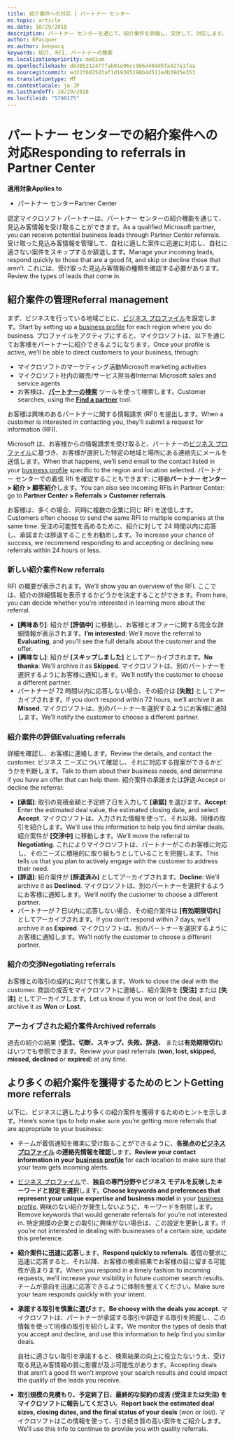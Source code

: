 ```yaml
---
title: 紹介案件への対応 | パートナー センター
ms.topic: article
ms.date: 10/29/2018
description: パートナー センターを通じて、紹介案件を評価し、交渉して、対応します。
author: KPacquer
ms.author: kenpacq
keywords: 紹介, RFI, パートナーの検索
ms.localizationpriority: medium
ms.openlocfilehash: d8305212477fab01e96cc966d404d5fa427e1faa
ms.sourcegitcommit: ed22f6825d3af1d19385198b4d511e4b39d5e353
ms.translationtype: MT
ms.contentlocale: ja-JP
ms.lasthandoff: 10/29/2018
ms.locfileid: "5796175"
---
```

# <a name="responding-to-referrals-in-partner-center"></a><span data-ttu-id="d60fc-104">パートナー センターでの紹介案件への対応</span><span class="sxs-lookup"><span data-stu-id="d60fc-104">Responding to referrals in Partner Center</span></span>

**<span data-ttu-id="d60fc-105">適用対象</span><span class="sxs-lookup"><span data-stu-id="d60fc-105">Applies to</span></span>**

-  <span data-ttu-id="d60fc-106">パートナー センター</span><span class="sxs-lookup"><span data-stu-id="d60fc-106">Partner Center</span></span>

<span data-ttu-id="d60fc-107">認定マイクロソフト パートナーは、パートナー センターの紹介機能を通じて、見込み客情報を受け取ることができます。</span><span class="sxs-lookup"><span data-stu-id="d60fc-107">As a qualified Microsoft partner, you can receive potential business leads through Partner Center referrals.</span></span> <span data-ttu-id="d60fc-108">受け取った見込み客情報を管理して、自社に適した案件に迅速に対応し、自社に適さない案件をスキップするか辞退します。</span><span class="sxs-lookup"><span data-stu-id="d60fc-108">Manage your incoming leads, respond quickly to those that are a good fit, and skip or decline those that aren’t.</span></span> <span data-ttu-id="d60fc-109">これには、受け取った見込み客情報の種類を確認する必要があります。</span><span class="sxs-lookup"><span data-stu-id="d60fc-109">Review the types of leads that come in.</span></span> 

## <a name="referral-management"></a><span data-ttu-id="d60fc-110">紹介案件の管理</span><span class="sxs-lookup"><span data-stu-id="d60fc-110">Referral management</span></span>

<span data-ttu-id="d60fc-111">まず、ビジネスを行っている地域ごとに、[ビジネス プロファイル](create-a-marketing-profile.md)を設定します。</span><span class="sxs-lookup"><span data-stu-id="d60fc-111">Start by setting up a [business profile](create-a-marketing-profile.md) for each region where you do business.</span></span> <span data-ttu-id="d60fc-112">プロファイルをアクティブにすると、マイクロソフトは、以下を通じてお客様をパートナーに紹介できるようになります。</span><span class="sxs-lookup"><span data-stu-id="d60fc-112">Once your profile is active, we’ll be able to direct customers to your business, through:</span></span>

*  <span data-ttu-id="d60fc-113">マイクロソフトのマーケティング活動</span><span class="sxs-lookup"><span data-stu-id="d60fc-113">Microsoft marketing activities</span></span>
*  <span data-ttu-id="d60fc-114">マイクロソフト社内の販売/サービス担当者</span><span class="sxs-lookup"><span data-stu-id="d60fc-114">Internal Microsoft sales and service agents</span></span>
*  <span data-ttu-id="d60fc-115">お客様は、**[パートナーの検索](https://partnercenter.microsoft.com/pcv/search)** ツールを使って検索します。</span><span class="sxs-lookup"><span data-stu-id="d60fc-115">Customer searches, using the **[Find a partner](https://partnercenter.microsoft.com/pcv/search)** tool.</span></span>

<span data-ttu-id="d60fc-116">お客様は興味のあるパートナーに関する情報請求 (RFI) を提出します。</span><span class="sxs-lookup"><span data-stu-id="d60fc-116">When a customer is interested in contacting you, they’ll submit a request for information (RFI).</span></span> 

<span data-ttu-id="d60fc-117">Microsoft は、お客様からの情報請求を受け取ると、パートナーの[ビジネス プロファイル](create-a-marketing-profile.md)に基づき、お客様が選択した特定の地域と場所にある連絡先にメールを送信します。</span><span class="sxs-lookup"><span data-stu-id="d60fc-117">When that happens, we’ll send email to the contact listed in your [business profile](create-a-marketing-profile.md) specific to the region and location selected.</span></span> <span data-ttu-id="d60fc-118">パートナー センターでの着信 Rfi を確認することもできます: に移動**パートナー センター > 紹介 > 顧客紹介**します。</span><span class="sxs-lookup"><span data-stu-id="d60fc-118">You can also see incoming RFIs in Partner Center: go to **Partner Center > Referrals > Customer referrals**.</span></span>

<span data-ttu-id="d60fc-119">お客様は、多くの場合、同時に複数の企業に同じ RFI を送信します。</span><span class="sxs-lookup"><span data-stu-id="d60fc-119">Customers often choose to send the same RFI to multiple companies at the same time.</span></span> <span data-ttu-id="d60fc-120">受注の可能性を高めるために、紹介に対して 24 時間以内に応答し、承諾または辞退することをお勧めします。</span><span class="sxs-lookup"><span data-stu-id="d60fc-120">To increase your chance of success, we recommend responding to and accepting or declining new referrals within 24 hours or less.</span></span>

### <a name="new-referrals"></a><span data-ttu-id="d60fc-121">新しい紹介案件</span><span class="sxs-lookup"><span data-stu-id="d60fc-121">New referrals</span></span>

<span data-ttu-id="d60fc-122">RFI の概要が表示されます。</span><span class="sxs-lookup"><span data-stu-id="d60fc-122">We’ll show you an overview of the RFI.</span></span> <span data-ttu-id="d60fc-123">ここでは、紹介の詳細情報を表示するかどうかを決定することができます。</span><span class="sxs-lookup"><span data-stu-id="d60fc-123">From here, you can decide whether you’re interested in learning more about the referral.</span></span> 

*  <span data-ttu-id="d60fc-124">**[興味あり]**: 紹介が **[評価中]** に移動し、お客様とオファーに関する完全な詳細情報が表示されます。</span><span class="sxs-lookup"><span data-stu-id="d60fc-124">**I’m interested**: We’ll move the referral to **Evaluating**, and you’ll see the full details about the customer and the offer.</span></span> 
*  <span data-ttu-id="d60fc-125">**[興味なし]**: 紹介が **[スキップしました]** としてアーカイブされます。</span><span class="sxs-lookup"><span data-stu-id="d60fc-125">**No thanks**: We’ll archive it as **Skipped**.</span></span> <span data-ttu-id="d60fc-126">マイクロソフトは、別のパートナーを選択するようにお客様に通知します。</span><span class="sxs-lookup"><span data-stu-id="d60fc-126">We’ll notify the customer to choose a different partner.</span></span>
*  <span data-ttu-id="d60fc-127">パートナーが 72 時間以内に応答しない場合、その紹介は **[失敗]** としてアーカイブされます。</span><span class="sxs-lookup"><span data-stu-id="d60fc-127">If you don’t respond within 72 hours, we’ll archive it as **Missed**.</span></span> <span data-ttu-id="d60fc-128">マイクロソフトは、別のパートナーを選択するようにお客様に通知します。</span><span class="sxs-lookup"><span data-stu-id="d60fc-128">We’ll notify the customer to choose a different partner.</span></span>

### <a name="evaluating-referrals"></a><span data-ttu-id="d60fc-129">紹介案件の評価</span><span class="sxs-lookup"><span data-stu-id="d60fc-129">Evaluating referrals</span></span>

<span data-ttu-id="d60fc-130">詳細を確認し、お客様に連絡します。</span><span class="sxs-lookup"><span data-stu-id="d60fc-130">Review the details, and contact the customer.</span></span> <span data-ttu-id="d60fc-131">ビジネス ニーズについて確認し、それに対応する提案ができるかどうかを判断します。</span><span class="sxs-lookup"><span data-stu-id="d60fc-131">Talk to them about their business needs, and determine if you have an offer that can help them.</span></span> <span data-ttu-id="d60fc-132">紹介案件の承諾または辞退:</span><span class="sxs-lookup"><span data-stu-id="d60fc-132">Accept or decline the referral:</span></span> 

*  <span data-ttu-id="d60fc-133">**[承諾]**: 取引の見積金額と予定終了日を入力して **[承諾]** を選びます。</span><span class="sxs-lookup"><span data-stu-id="d60fc-133">**Accept**: Enter the estimated deal value, the estimated closing date, and select **Accept**.</span></span> <span data-ttu-id="d60fc-134">マイクロソフトは、入力された情報を使って、それ以降、同様の取引を紹介します。</span><span class="sxs-lookup"><span data-stu-id="d60fc-134">We’ll use this information to help you find similar deals.</span></span> <span data-ttu-id="d60fc-135">紹介案件が **[交渉中]** に移動します。</span><span class="sxs-lookup"><span data-stu-id="d60fc-135">We’ll move the referral to **Negotiating**.</span></span> <span data-ttu-id="d60fc-136">これによりマイクロソフトは、パートナーがこのお客様に対応し、そのニーズに積極的に取り組もうとしていることを把握します。</span><span class="sxs-lookup"><span data-stu-id="d60fc-136">This tells us that you plan to actively engage with the customer to address their need.</span></span>
*  <span data-ttu-id="d60fc-137">**[辞退]**: 紹介案件が **[辞退済み]** としてアーカイブされます。</span><span class="sxs-lookup"><span data-stu-id="d60fc-137">**Decline**: We’ll archive it as **Declined**.</span></span> <span data-ttu-id="d60fc-138">マイクロソフトは、別のパートナーを選択するようにお客様に通知します。</span><span class="sxs-lookup"><span data-stu-id="d60fc-138">We’ll notify the customer to choose a different partner.</span></span>
*  <span data-ttu-id="d60fc-139">パートナーが 7 日以内に応答しない場合、その紹介案件は **[有効期限切れ]** としてアーカイブされます。</span><span class="sxs-lookup"><span data-stu-id="d60fc-139">If you don’t respond within 7 days, we’ll archive it as **Expired**.</span></span> <span data-ttu-id="d60fc-140">マイクロソフトは、別のパートナーを選択するようにお客様に通知します。</span><span class="sxs-lookup"><span data-stu-id="d60fc-140">We’ll notify the customer to choose a different partner.</span></span>

### <a name="negotiating-referrals"></a><span data-ttu-id="d60fc-141">紹介の交渉</span><span class="sxs-lookup"><span data-stu-id="d60fc-141">Negotiating referrals</span></span>

<span data-ttu-id="d60fc-142">お客様との取引の成約に向けて作業します。</span><span class="sxs-lookup"><span data-stu-id="d60fc-142">Work to close the deal with the customer.</span></span> <span data-ttu-id="d60fc-143">商談の成否をマイクロソフトに連絡し、紹介案件を **[受注]** または **[失注]** としてアーカイブします。</span><span class="sxs-lookup"><span data-stu-id="d60fc-143">Let us know if you won or lost the deal, and archive it as **Won** or **Lost**.</span></span> 

### <a name="archived-referrals"></a><span data-ttu-id="d60fc-144">アーカイブされた紹介案件</span><span class="sxs-lookup"><span data-stu-id="d60fc-144">Archived referrals</span></span>

<span data-ttu-id="d60fc-145">過去の紹介の結果 (**受注、切断、スキップ、失敗、辞退、** または**有効期限切れ**) はいつでも参照できます。</span><span class="sxs-lookup"><span data-stu-id="d60fc-145">Review your past referrals (**won, lost, skipped, missed, declined** or **expired**) at any time.</span></span> 

## <a name="getting-more-referrals"></a><span data-ttu-id="d60fc-146">より多くの紹介案件を獲得するためのヒント</span><span class="sxs-lookup"><span data-stu-id="d60fc-146">Getting more referrals</span></span>

<span data-ttu-id="d60fc-147">以下に、ビジネスに適したより多くの紹介案件を獲得するためのヒントを示します。</span><span class="sxs-lookup"><span data-stu-id="d60fc-147">Here’s some tips to help make sure you’re getting more referrals that are appropriate to your business:</span></span>

*  <span data-ttu-id="d60fc-148">チームが着信通知を確実に受け取ることができるように、**各拠点の[ビジネス プロファイル](create-a-marketing-profile.md) の連絡先情報を確認**します。</span><span class="sxs-lookup"><span data-stu-id="d60fc-148">**Review your contact information in your [business profile](create-a-marketing-profile.md)** for each location to make sure that your team gets incoming alerts.</span></span>

*  <span data-ttu-id="d60fc-149">[ビジネス プロファイル](create-a-marketing-profile.md)で、**独自の専門分野やビジネス モデルを反映したキーワードと設定を選択**します。</span><span class="sxs-lookup"><span data-stu-id="d60fc-149">**Choose keywords and preferences that represent your unique expertise and business model** in your [business profile](create-a-marketing-profile.md).</span></span> <span data-ttu-id="d60fc-150">興味のない紹介が発生しないように、キーワードを削除します。</span><span class="sxs-lookup"><span data-stu-id="d60fc-150">Remove keywords that would generate referrals for you’re not interested in.</span></span> <span data-ttu-id="d60fc-151">特定規模の企業との取引に興味がない場合は、この設定を更新します。</span><span class="sxs-lookup"><span data-stu-id="d60fc-151">If you’re not interested in dealing with businesses of a certain size, update this preference.</span></span>

*  <span data-ttu-id="d60fc-152">**紹介案件に迅速に応答**します。</span><span class="sxs-lookup"><span data-stu-id="d60fc-152">**Respond quickly to referrals**.</span></span> <span data-ttu-id="d60fc-153">着信の要求に迅速に応答すると、それ以降、お客様の検索結果でお客様の目に留まる可能性が高まります。</span><span class="sxs-lookup"><span data-stu-id="d60fc-153">When you respond in a timely fashion to incoming requests, we’ll increase your visibility in future customer search results.</span></span> <span data-ttu-id="d60fc-154">チームが意向を迅速に応答できるように体制を整えてください。</span><span class="sxs-lookup"><span data-stu-id="d60fc-154">Make sure your team responds quickly with your intent.</span></span>

*  <span data-ttu-id="d60fc-155">**承諾する取引を慎重に選び**ます。</span><span class="sxs-lookup"><span data-stu-id="d60fc-155">**Be choosy with the deals you accept**.</span></span> <span data-ttu-id="d60fc-156">マイクロソフトは、パートナーが承諾する取引や辞退する取引を把握し、この情報を使って同様の取引を紹介します。</span><span class="sxs-lookup"><span data-stu-id="d60fc-156">We monitor the types of deals that you accept and decline, and use this information to help find you similar deals.</span></span> 

   <span data-ttu-id="d60fc-157">自社に適さない取引を承諾すると、検索結果の向上に役立たないうえ、受け取る見込み客情報の質に影響が及ぶ可能性があります。</span><span class="sxs-lookup"><span data-stu-id="d60fc-157">Accepting deals that aren’t a good fit won’t improve your search results and could impact the quality of the leads you receive.</span></span>

*  <span data-ttu-id="d60fc-158">**取引規模の見積もり、予定終了日、最終的な契約の成否 (受注または失注) をマイクロソフトに報告してください**。</span><span class="sxs-lookup"><span data-stu-id="d60fc-158">**Report back the estimated deal sizes, closing dates, and the final status of your deals** (won or lost).</span></span> <span data-ttu-id="d60fc-159">マイクロソフトはこの情報を使って、引き続き質の高い案件をご紹介します。</span><span class="sxs-lookup"><span data-stu-id="d60fc-159">We’ll use this info to continue to provide you with quality referrals.</span></span>
